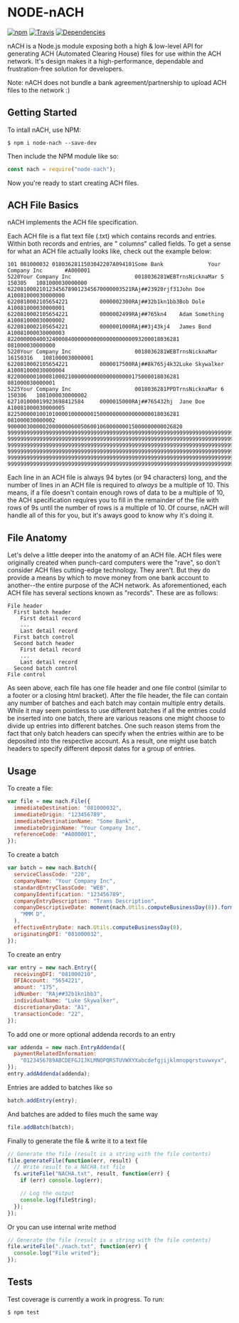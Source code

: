# NODE-nACH

[![npm](https://img.shields.io/npm/v/nach2.svg?maxAge=2592000)](https://www.npmjs.com/package/node-nach)
[![Travis](https://img.shields.io/travis/glenselle/nACH.svg?maxAge=2592000)](https://travis-ci.org/wilix-team/node-nach)
[![Dependencies](https://david-dm.org/wilix-team/node-nach.svg)](https://david-dm.org/wilix-team/node-nach)

nACH is a Node.js module exposing both a high & low-level API for generating ACH (Automated Clearing House) files for
use within the ACH network. It's design makes it a high-performance, dependable and frustration-free solution for
developers.

Note: nACH does not bundle a bank agreement/partnership to upload ACH files to the network :)

## Getting Started

To intall nACH, use NPM:

    $ npm i node-nach --save-dev

Then include the NPM module like so:

```js
const nach = require("node-nach");
```

Now you're ready to start creating ACH files.

## ACH File Basics

nACH implements the ACH file specification.

Each ACH file is a flat text file (.txt) which contains records and entries. Within both records and entries, are "
columns" called fields. To get a sense for what an ACH file actually looks like, check out the example below:

    101 081000032 0180362811503042207A094101Some Bank              Your Company Inc       #A000001
    5220Your Company Inc                    0018036281WEBTrnsNicknaMar 5 150305   1081000030000000
    622081000210123456789012345670000003521RAj##23920rjf31John Doe              A10081000030000000
    6220810002105654221          0000002300RAj##32b1kn1bb3Bob Dole              A10081000030000001
    6220810002105654221          0000002499RAj##765kn4    Adam Something        A10081000030000002
    6220810002105654221          0000001000RAj##3j43kj4   James Bond            A10081000030000003
    822000000400324000840000000000000000000093200018036281                         081000030000000
    5220Your Company Inc                    0018036281WEBTrnsNicknaMar 16150316   1081000030000001
    6220810002105654221          0000017500RAj##8k765j4k32Luke Skywalker        A10081000030000004
    822000000100081000210000000000000000000175000018036281                         081000030000001
    5225Your Company Inc                    0018036281PPDTrnsNicknaMar 6 150306   1081000030000002
    627101000019923698412584     0000015000RAj##765432hj  Jane Doe              A10081000030000005
    822500000100101000010000000150000000000000000018036281                         081000030000002
    9000003000002000000060050600106000000015000000000026820
    9999999999999999999999999999999999999999999999999999999999999999999999999999999999999999999999
    9999999999999999999999999999999999999999999999999999999999999999999999999999999999999999999999
    9999999999999999999999999999999999999999999999999999999999999999999999999999999999999999999999
    9999999999999999999999999999999999999999999999999999999999999999999999999999999999999999999999
    9999999999999999999999999999999999999999999999999999999999999999999999999999999999999999999999
    9999999999999999999999999999999999999999999999999999999999999999999999999999999999999999999999

Each line in an ACH file is always 94 bytes (or 94 characters) long, and the number of lines in an ACH file is required
to _always_ be a multiple of 10. This means, if a file doesn't contain enough rows of data to be a multiple of 10, the
ACH specification requires you to fill in the remainder of the file with rows of 9s until the number of rows is a
multiple of 10. Of course, nACH will handle all of this for you, but it's aways good to know why it's doing it.

## File Anatomy

Let's delve a little deeper into the anatomy of an ACH file. ACH files were originally created when punch-card computers
were the "rave", so don't consider ACH files cutting-edge technology. They aren't. But they do provide a means by which
to move money from one bank account to another--the entire purpose of the ACH network. As aforementioned, each ACH file
has several sections known as "records". These are as follows:

    File header
      First batch header
        First detail record
        ...
        Last detail record
      First batch control
      Second batch header
        First detail record
        ...
        Last detail record
      Second batch control
    File control

As seen above, each file has one file header and one file control (similar to a footer or a closing html bracket). After
the file header, the file can contain any number of batches and each batch may contain multiple entry details. While it
may seem pointless to use different batches if all the entries could be inserted into one batch, there are various
reasons one might choose to divide up entries into different batches. One such reason stems from the fact that only
batch headers can specify when the entries within are to be deposited into the respective account. As a result, one
might use batch headers to specify different deposit dates for a group of entries.

## Usage

To create a file:

```js
var file = new nach.File({
  immediateDestination: "081000032",
  immediateOrigin: "123456789",
  immediateDestinationName: "Some Bank",
  immediateOriginName: "Your Company Inc",
  referenceCode: "#A000001",
});
```

To create a batch

```js
var batch = new nach.Batch({
  serviceClassCode: "220",
  companyName: "Your Company Inc",
  standardEntryClassCode: "WEB",
  companyIdentification: "123456789",
  companyEntryDescription: "Trans Description",
  companyDescriptiveDate: moment(nach.Utils.computeBusinessDay(8)).format(
    "MMM D",
  ),
  effectiveEntryDate: nach.Utils.computeBusinessDay(8),
  originatingDFI: "081000032",
});
```

To create an entry

```js
var entry = new nach.Entry({
  receivingDFI: "081000210",
  DFIAccount: "5654221",
  amount: "175",
  idNumber: "RAj##32b1kn1bb3",
  individualName: "Luke Skywalker",
  discretionaryData: "A1",
  transactionCode: "22",
});
```

To add one or more optional addenda records to an entry

```js
var addenda = new nach.EntryAddenda({
  paymentRelatedInformation:
    "0123456789ABCDEFGJIJKLMNOPQRSTUVWXYXabcdefgjijklmnopqrstuvwxyx",
});
entry.addAddenda(addenda);
```

Entries are added to batches like so

```js
batch.addEntry(entry);
```

And batches are added to files much the same way

```js
file.addBatch(batch);
```

Finally to generate the file & write it to a text file

```js
// Generate the file (result is a string with the file contents)
file.generateFile(function(err, result) {
  // Write result to a NACHA.txt file
  fs.writeFile("NACHA.txt", result, function(err) {
    if (err) console.log(err);

    // Log the output
    console.log(fileString);
  });
});
```

Or you can use internal write method

```js
// Generate the file (result is a string with the file contents)
file.writeFile("./nach.txt", function(err) {
  console.log("File writed");
});
```

## Tests

Test coverage is currently a work in progress. To run:

```bash
$ npm test
```